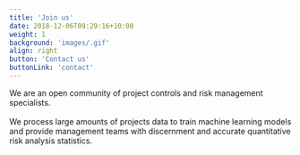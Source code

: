 ```yaml
---
title: 'Join us'
date: 2018-12-06T09:29:16+10:00
weight: 1
background: 'images/.gif'
align: right
button: 'Contact us'
buttonLink: 'contact'
---
```


We are an open community of project controls and risk management specialists.<br><br>
We process large amounts of projects data to train machine learning models and provide management teams with discernment and accurate quantitative risk analysis statistics.

